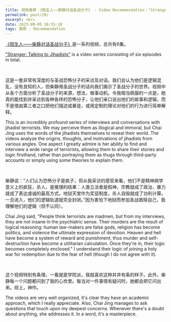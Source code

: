 ```yaml
---
title: 视频推荐：《陌生人——柴静对话圣战分子》 - Video Recommendation："Stranger：Talking to Jihadists"
permalink: post/20/
excerpt: <br>
date: 2023-09-05 16:55:10
tags: 推荐 - Recommendation
---
```


[《陌生人——柴静对话圣战分子》](https://www.youtube.com/watch?v=X4otYJGByic)是一系列视频，总共有6集。

["Stranger: Talking to Jihadists"](https://www.youtube.com/watch?v=X4otYJGByic) is a video series consisting of six episodes in total. 

<br>

这是一套非常有深度的与圣战恐怖分子的采访及对话。我们会认为他们是逻辑混乱，没有良知的人，但柴静用圣战分子的话向我们揭示了圣战分子的世界。视频中从各个方面分析了圣战分子的来源，想法，做事动机。令我相当佩服的一点是，她真的能找到并采访到各种各样的恐怖分子，让他们亲口说出他们的故事和逻辑，而不是借由第三者之口把他们描述成暴徒，或用定制的理论对他们的行为进行简单解释。

This is an incredibly profound series of interviews and conversations with jihadist terrorists. We may perceive them as illogical and immoral, but Chai Jing uses the words of the jihadists themselves to reveal their world. The videos analyze the origins, thoughts, and motivations of jihadists from various angles. One aspect I greatly admire is her ability to find and interview a wide range of terrorists, allowing them to share their stories and logic firsthand, rather than portraying them as thugs through third-party accounts or simply using some theories to explain them.

<br>

柴静说：“人们认为恐怖分子是疯子，但从我采访的感受来看，他们不是精神病学意义上的疯狂，杀人，是推理的结果：人类立法者是假神，宗教就成了政治，暴力就成了表达虔诚的最高方式。地狱天堂作为奖惩制度，杀人自毁就成了功利计算。一旦进入，他们的逻辑轨道就完全封闭。”因为害怕下地狱而参加圣战救赎自己，我理解他们的逻辑（但不认同）。

Chai Jing said, "People think terrorists are madmen, but from my interviews, they are not insane in the psychiatric sense. Their murders are the result of logical reasoning: human law-makers are false gods, religion has become politics, and violence the ultimate expression of devotion. Heaven and hell have become a system of reward and punishment, thus murder and self-destruction have become a utilitarian calculation. Once they're in, their logic becomes completely enclosed." I understand their logic of joining a holy war for redemption due to the fear of hell (though I do not agree with it).

<br>

这个视频特别有条理，一看就是学院派，我就喜欢这种井井有条的样子。此外，柴静每一个问题都问到了我的心坎里。每当对一件事情有疑问时，她都会把它问出来。综上，神作。

The videos are very well organized, it's clear they have an academic approach, which I really appreciate. Also, Chai Jing manages to ask questions that touch upon my deepest concerns. Whenever there's a doubt about anything, she addresses it. In a word, it's a masterpiece.